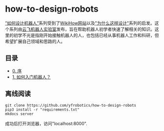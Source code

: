 # how-to-design-robots

[”如何设计机器人”](https://wiki.yfworld.com/how-to/main/)系列受到了[WikiHow网站](https://www.wikihow.com)以及["为什么这样设计"](https://draveness.me/whys-the-design/)系列的启发。这个系列由[云飞机器人实验室](https://www.yfworld.com)发布，旨在帮助机器人初学者快速了解相关的知识。这里的初学不光是指刚开始接触机器人的人，也包括已经从事机器人工作和科研，但希望扩展自己领域和思路的人。

## 目录

- [0. 序](docs/0_intro.md)
- [1. 如何入门机器人？](docs/1_how-to-stard.md)

## 离线阅读
```
git clone https://github.com/yfrobotics/how-to-design-robots
pip3 install -r "requirements.txt"
mkdocs server
```

成功后打开浏览器，访问"localhost:8000".
